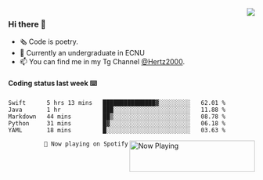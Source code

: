 <img  align="right" src="https://github-readme-stats.vercel.app/api?username=BillChen2K&show_icons=true&count_private=true&hide_title=true">

### Hi there 👋

- 🗞 Code is poetry.
- 🌱 Currently an undergraduate in ECNU
- 📫 You can find me in my Tg Channel [@Hertz2000](https://t.me/Hertz2000).

#### Coding status last week ⌨️

<!--START_SECTION:waka-->
```text
Swift      5 hrs 13 mins   ███████████████▓░░░░░░░░░   62.01 % 
Java       1 hr            ███░░░░░░░░░░░░░░░░░░░░░░   11.88 % 
Markdown   44 mins         ██▒░░░░░░░░░░░░░░░░░░░░░░   08.78 % 
Python     31 mins         █▓░░░░░░░░░░░░░░░░░░░░░░░   06.18 % 
YAML       18 mins         █░░░░░░░░░░░░░░░░░░░░░░░░   03.63 % 
```
<!--END_SECTION:waka-->


<div>
<a href="https://spotify-now-playing.billchen2k.vercel.app/now-playing?open">
   <img align="right" src="https://spotify-now-playing.billchen2k.vercel.app/now-playing" width="256" height="64" alt="Now Playing">
</a>
</div>

<div>
<p align="right"><code>🎵 Now playing on Spotify</code></p>
</div>

<!--
**BillChen2K/BillChen2K** is a ✨ _special_ ✨ repository because its `README.md` (this file) appears on your GitHub profile.

Here are some ideas to get you started:

- 🔭 I’m currently working on ...
- 🌱 I’m currently learning ...
- 👯 I’m looking to collaborate on ...
- 🤔 I’m looking for help with ...
- 💬 Ask me about ...
- 📫 How to reach me: ...
- 😄 Pronouns: ...
- ⚡ Fun fact: ...
-->
